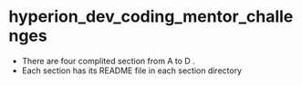 # hyperion_dev_coding_mentor_challenges

- There are four complited section from A to D .
- Each section has its README file in each section directory
